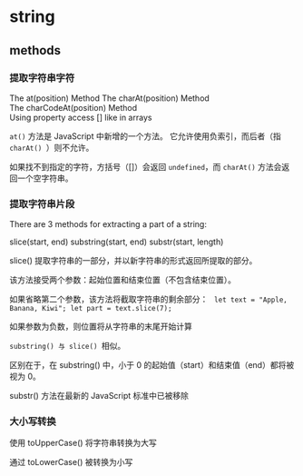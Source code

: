 # string 
## methods
### 提取字符串字符
The at(position) Method
The charAt(position) Method   
The charCodeAt(position) Method   
Using property access [] like in arrays


`at()` 方法是 JavaScript 中新增的一个方法。
它允许使用负索引，而后者（指 `charAt() `）则不允许。

如果找不到指定的字符，方括号（[]）会返回 `undefined`，而 `charAt()` 方法会返回一个空字符串。

### 提取字符串片段
There are 3 methods for extracting a part of a string:


slice(start, end)
substring(start, end)
substr(start, length)

slice() 提取字符串的一部分，并以新字符串的形式返回所提取的部分。


该方法接受两个参数：起始位置和结束位置（不包含结束位置）。

如果省略第二个参数，该方法将截取字符串的剩余部分：
`
let text = "Apple, Banana, Kiwi";
let part = text.slice(7);`

如果参数为负数，则位置将从字符串的末尾开始计算

`substring() 与 slice() `相似。

区别在于，在 substring() 中，小于 0 的起始值（start）和结束值（end）都将被视为 0。

substr() 方法在最新的 JavaScript 标准中已被移除

### 大小写转换
使用 toUpperCase() 将字符串转换为大写

通过 toLowerCase() 被转换为小写